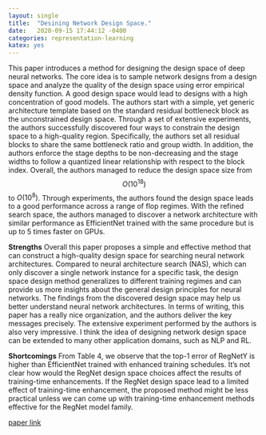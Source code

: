 ```yaml
---
layout: single
title:  "Desining Network Design Space."
date:   2020-09-15 17:44:12 -0400
categories: representation-learning
katex: yes
---
```

<!-- You’ll find this post in your `_posts` directory. Go ahead and edit it and re-build the site to see your changes. You can rebuild the site in many different ways, but the most common way is to run `jekyll serve`, which launches a web server and auto-regenerates your site when a file is updated.

To add new posts, simply add a file in the `_posts` directory that follows the convention `YYYY-MM-DD-name-of-post.ext` and includes the necessary front matter. Take a look at the source for this post to get an idea about how it works.

Jekyll also offers powerful support for code snippets:

{% highlight ruby %}
def print_hi(name)
  puts "Hi, #{name}"
end
print_hi('Tom')
#=> prints 'Hi, Tom' to STDOUT.
{% endhighlight %}

Check out the [Jekyll docs][jekyll-docs] for more info on how to get the most out of Jekyll. File all bugs/feature requests at [Jekyll’s GitHub repo][jekyll-gh]. If you have questions, you can ask them on [Jekyll Talk][jekyll-talk].

[jekyll-docs]: https://jekyllrb.com/docs/home
[jekyll-gh]:   https://github.com/jekyll/jekyll
[jekyll-talk]: https://talk.jekyllrb.com/ -->

This paper introduces a method for designing the design space of deep neural networks. The core idea is to sample network designs from a design space and analyze the quality of the design space using error empirical density function. A good design space would lead to designs with a high concentration of good models. The authors start with a simple, yet generic architecture template based on the standard residual bottleneck block as the unconstrained design space. Through a set of extensive experiments, the authors successfully discovered four ways to constrain the design space to a high-quality region. Specifically, the authors set all residual blocks to share the same bottleneck ratio and group width. In addition, the authors enforce the stage depths to be non-decreasing and the stage widths to follow a quantized linear relationship with respect to the block index. Overall, the authors managed to reduce the design space size from $$O(10^{18})$$ to $O(10^8)$. Through experiments, the authors found the design space leads to a good performance across a range of flop regimes. With the refined search space, the authors managed to discover a network architecture with similar performance as EfficientNet trained with the same procedure but is up to 5 times faster on GPUs.

__Strengths__
Overall this paper proposes a simple and effective method that can construct a high-quality design space for searching neural network architectures. Compared to neural architecture search (NAS), which can only discover a single network instance for a specific task, the design space design method generalizes to different training regimes and can provide us more insights about the general design principles for neural networks. The findings from the discovered design space may help us better understand neural network architectures. In terms of writing, this paper has a really nice organization, and the authors deliver the key messages precisely. The extensive experiment performed by the authors is also very impressive. I think the idea of designing network design space can be extended to many other application domains, such as NLP and RL.

__Shortcomings__
From Table 4, we observe that the top-1 error of RegNetY is higher than EfficientNet trained with enhanced training schedules. It’s not clear how would the RegNet design space choices affect the results of training-time enhancements. If the RegNet design space lead to a limited effect of training-time enhancement, the proposed method might be less practical unless we can come up with training-time enhancement methods effective for the RegNet model family. 

[paper link](https://arxiv.org/abs/2003.13678)